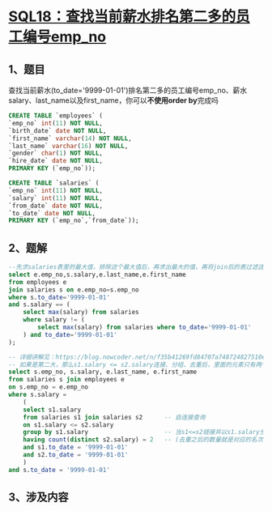 # [SQL18：查找当前薪水排名第二多的员工编号emp_no](https://www.nowcoder.com/practice/c1472daba75d4635b7f8540b837cc719?tpId=82&&tqId=29770&rp=1&ru=/ta/sql&qru=/ta/sql/question-ranking)

## 1、题目

查找当前薪水(to_date='9999-01-01')排名第二多的员工编号emp_no、薪水salary、last_name以及first_name，你可以**不使用order by**完成吗

```sql
CREATE TABLE `employees` (
`emp_no` int(11) NOT NULL,
`birth_date` date NOT NULL,
`first_name` varchar(14) NOT NULL,
`last_name` varchar(16) NOT NULL,
`gender` char(1) NOT NULL,
`hire_date` date NOT NULL,
PRIMARY KEY (`emp_no`));

CREATE TABLE `salaries` (
`emp_no` int(11) NOT NULL,
`salary` int(11) NOT NULL,
`from_date` date NOT NULL,
`to_date` date NOT NULL,
PRIMARY KEY (`emp_no`,`from_date`));
```

## 2、题解


```sql
--先求salaries表里的最大值，排除这个最大值后，再求出最大的值，再将join后的表过滤这个条件。
select e.emp_no,s.salary,e.last_name,e.first_name
from employees e 
join salaries s on e.emp_no=s.emp_no
where s.to_date='9999-01-01'
and s.salary == (
    select max(salary) from salaries 
    where salary != (
        select max(salary) from salaries where to_date='9999-01-01'
    ) and to_date='9999-01-01'
);

-- 详细讲解见：https://blog.nowcoder.net/n/f35b41269fd84707a748724827510e23?f=comment
-- 如果是第二大，那么s1.salary <= s2.salary连接、分组、去重后，里面的元素只有两个。
select s.emp_no, s.salary, e.last_name, e.first_name
from salaries s join employees e
on s.emp_no = e.emp_no
where s.salary =
    (
    select s1.salary
    from salaries s1 join salaries s2      -- 自连接查询
    on s1.salary <= s2.salary
    group by s1.salary                     -- 当s1<=s2链接并以s1.salary分组时一个s1会对应多个s2
    having count(distinct s2.salary) = 2   -- (去重之后的数量就是对应的名次)
    and s1.to_date = '9999-01-01'
    and s2.to_date = '9999-01-01'
    )
and s.to_date = '9999-01-01'
```



## 3、涉及内容
